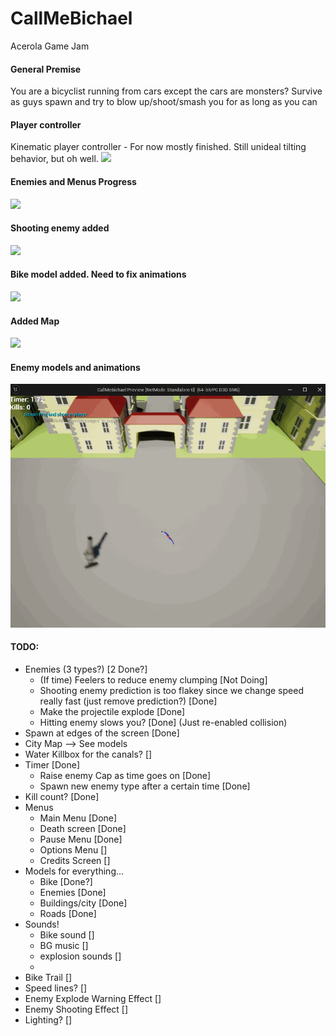 # CallMeBichael
 Acerola Game Jam

#### General Premise
You are a bicyclist running from cars except the cars are monsters?
Survive as guys spawn and try to blow up/shoot/smash you for as long as you can


#### Player controller
Kinematic player controller - For now mostly finished. Still unideal tilting behavior, but oh well.
![](https://github.com/nschwei/CallMeBichael/blob/main/PC_Clip.gif)

#### Enemies and Menus Progress
![](https://github.com/nschwei/CallMeBichael/blob/main/EnemiesAndMenu.gif)

#### Shooting enemy added
![](https://github.com/nschwei/CallMeBichael/blob/main/ShootingEnemy.gif)

#### Bike model added. Need to fix animations
![](https://github.com/nschwei/CallMeBichael/blob/main/BikeNewAnim.gif)

#### Added Map
![](https://github.com/nschwei/CallMeBichael/blob/main/MapDone.gif)

#### Enemy models and animations
![](https://github.com/nschwei/CallMeBichael/blob/main/EnemyExample.gif)

#### TODO:
- Enemies (3 types?) [2 Done?]
     - (If time) Feelers to reduce enemy clumping [Not Doing]
     - Shooting enemy prediction is too flakey since we change speed really fast (just remove prediction?) [Done]
     - Make the projectile explode [Done]
     - Hitting enemy slows you? [Done] (Just re-enabled collision)
- Spawn at edges of the screen [Done]
- City Map --> See models
- Water Killbox for the canals? []
- Timer [Done]
     - Raise enemy Cap as time goes on [Done]
     - Spawn new enemy type after a certain time [Done]
- Kill count? [Done]
- Menus
     - Main Menu [Done]
     - Death screen [Done]
     - Pause Menu [Done]
     - Options Menu []
     - Credits Screen []
- Models for everything...
     - Bike [Done?]
     - Enemies [Done]
     - Buildings/city [Done]
     - Roads [Done]
- Sounds!
     - Bike sound []
     - BG music []
     - explosion sounds []
     -  
- Bike Trail []
- Speed lines? []
- Enemy Explode Warning Effect []
- Enemy Shooting Effect []
- Lighting? []
